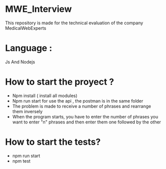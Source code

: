 # MWE_Interview
This repository is made for the technical evaluation of the company MedicalWebExperts

# Language :
Js And Nodejs

# How to start the proyect ? 
* Npm install ( install all modules)
* Npm run start for use the api , the postman is in the same folder
* The problem is made to receive a number of phrases and rearrange them inversely
* When the program starts, you have to enter the number of phrases you want to enter "n" phrases and then enter them one followed by the other

# How to start the tests?

* npm run start
* npm test
